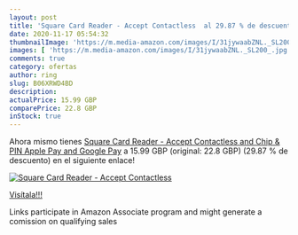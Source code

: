 ```yaml
---
layout: post
title: 'Square Card Reader - Accept Contactless  al 29.87 % de descuento'
date: 2020-11-17 05:54:32
thumbnailImage: 'https://m.media-amazon.com/images/I/31jywaabZNL._SL200_.jpg'
images: [ 'https://m.media-amazon.com/images/I/31jywaabZNL._SL200_.jpg' ]
comments: true
category: ofertas
author: ring
slug: B06XRWD4BD
description:
actualPrice: 15.99 GBP
comparePrice: 22.8 GBP
inStock: true
---
```


Ahora mismo tienes [Square Card Reader - Accept Contactless and Chip & PIN  Apple Pay and Google Pay](https://www.amazon.co.uk/dp/B06XRWD4BD/?tag=tolees0a-21) a 15.99 GBP (original: 22.8 GBP) (29.87 %  de descuento) en el siguiente enlace!

[![Square Card Reader - Accept Contactless ](https://m.media-amazon.com/images/I/31jywaabZNL._SL200_.jpg)](https://www.amazon.co.uk/dp/B06XRWD4BD/?tag=tolees0a-21)

[Visítala!!!](https://www.amazon.co.uk/dp/B06XRWD4BD/?tag=tolees0a-21)

Links participate in Amazon Associate program and might generate a comission on qualifying sales
